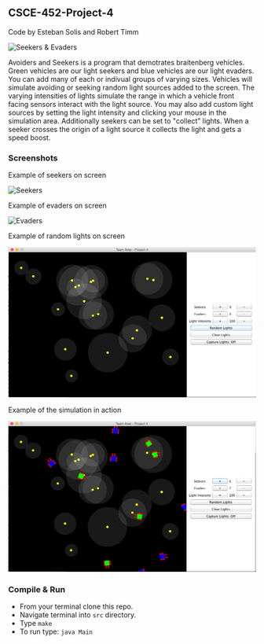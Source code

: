 ## CSCE-452-Project-4

Code by Esteban Solis and Robert Timm

![Seekers & Evaders](screenshots/complex.gif)

Avoiders and Seekers is a program that demotrates braitenberg vehicles. Green vehicles are our light seekers and blue vehicles are our light evaders. You can add many of each or indivual groups of varying sizes. Vehicles will simulate avoiding or seeking random light sources added to the screen. The varying intensities of lights simulate the range in which a vehicle front facing sensors interact with the light source. You may also add custom light sources by setting the light intensity and clicking your mouse in the simulation area. Additionally seekers can be set to "collect" lights. When a seeker crosses the origin of a light source it collects the light and gets a speed boost.

### Screenshots

Example of seekers on screen

![Seekers](screenshots/seekers.gif)

Example of evaders on screen

![Evaders](screenshots/evaders.gif)

Example of random lights on screen

![Lights](screenshots/random-lights.png)

Example of the simulation in action

![Sim](screenshots/simulation.png)

### Compile & Run
* From your terminal clone this repo.
* Navigate terminal into `src` directory.
* Type `make`
* To run type: `java Main`
